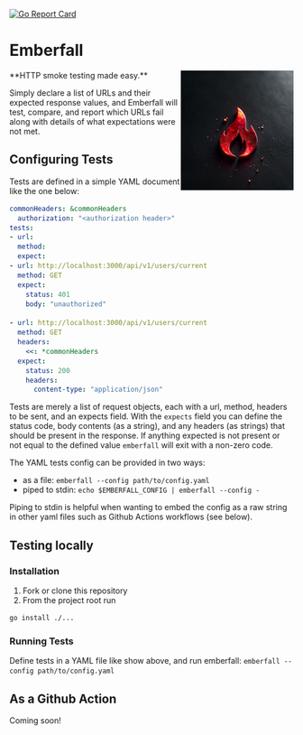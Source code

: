 [![Go Report Card](https://goreportcard.com/badge/github.com/aquia-inc/emberfall)](https://goreportcard.com/report/github.com/aquia-inc/emberfall) 
# Emberfall

<img align="right" width="200" src="./emberfall-logo.png">
**HTTP smoke testing made easy.**

Simply declare a list of URLs and their expected response values, and Emberfall will test, compare, and report which URLs fail along with details of what expectations were not met.

## Configuring Tests

Tests are defined in a simple YAML document like the one below:
```yaml
commonHeaders: &commonHeaders
  authorization: "<authorization header>"
tests:
- url:
  method:
  expect:
- url: http://localhost:3000/api/v1/users/current
  method: GET
  expect:
    status: 401
    body: "unauthorized"

- url: http://localhost:3000/api/v1/users/current
  method: GET
  headers:
    <<: *commonHeaders
  expect:
    status: 200
    headers:
      content-type: "application/json"
```
Tests are merely a list of request objects, each with a url, method, headers to be sent, and an expects field. With the `expects` field you can define the status code, body contents (as a string), and any headers (as strings) that should be present in the response. If anything expected is not present or not equal to the defined value `emberfall` will exit with a non-zero code.

The YAML tests config can be provided in two ways:
- as a file: `emberfall --config path/to/config.yaml`
- piped to stdin: `echo $EMBERFALL_CONFIG | emberfall --config -` 

Piping to stdin is helpful when wanting to embed the config as a raw string in other yaml files such as Github Actions workflows (see below).


## Testing locally

### Installation

1. Fork or clone this repository
2. From the project root run
```bash
go install ./...
```

### Running Tests

Define tests in a YAML file like show above, and run emberfall: `emberfall --config path/to/config.yaml`

## As a Github Action

Coming soon!
